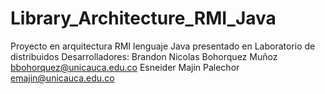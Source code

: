 # Library_Architecture_RMI_Java
Proyecto en arquitectura RMI lenguaje Java presentado en Laboratorio de distribuidos
Desarrolladores:
Brandon Nicolas Bohorquez Muñoz <bbohorquez@unicauca.edu.co>
Esneider Majin Palechor <emajin@unicauca.edu.co>
